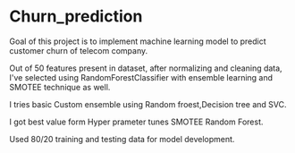 # Churn_prediction

Goal of this project is to implement machine learning model to predict customer churn of telecom company.

Out of 50 features present in dataset, after normalizing and cleaning data, I've selected using RandomForestClassifier with ensemble learning and SMOTEE technique as well.

I tries basic Custom ensemble using Random froest,Decision tree and SVC.

I got best value form Hyper prameter tunes SMOTEE Random Forest.

Used 80/20 training and testing data for model development.
